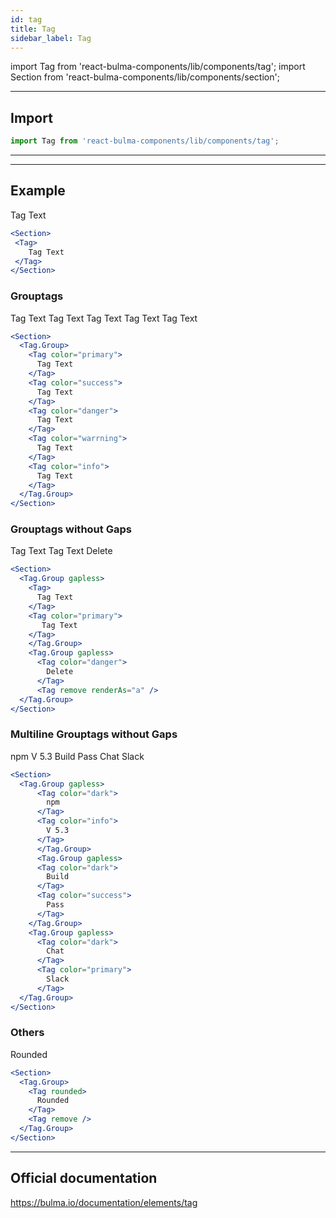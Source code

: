 ```yaml
---
id: tag
title: Tag
sidebar_label: Tag
---
```


import Tag from 'react-bulma-components/lib/components/tag';
import Section from 'react-bulma-components/lib/components/section';

---

## **Import**

```js
import Tag from 'react-bulma-components/lib/components/tag';
```

---

---

## **Example**

<Section>
 <Tag>
    Tag Text
 </Tag> 
</Section>

``` jsx
<Section>
 <Tag>
    Tag Text
 </Tag> 
</Section>
```

### **Grouptags**

<Section>
  <Tag.Group>
    <Tag color="primary">
      Tag Text
    </Tag>
    <Tag color="success">
      Tag Text
    </Tag>
    <Tag color="danger">
      Tag Text
    </Tag>
    <Tag color="warrning">
      Tag Text
    </Tag>
    <Tag color="info">
      Tag Text
    </Tag>
  </Tag.Group>
</Section>



```jsx
<Section>
  <Tag.Group>
    <Tag color="primary">
      Tag Text
    </Tag>
    <Tag color="success">
      Tag Text
    </Tag>
    <Tag color="danger">
      Tag Text
    </Tag>
    <Tag color="warrning">
      Tag Text
    </Tag>
    <Tag color="info">
      Tag Text
    </Tag>
  </Tag.Group>
</Section>
```

### **Grouptags without Gaps**

<Section>
  <Tag.Group gapless>
    <Tag>
      Tag Text
    </Tag>
    <Tag color="primary">
       Tag Text
    </Tag>
    </Tag.Group>
    <Tag.Group gapless>
      <Tag color="danger">
        Delete
      </Tag>
      <Tag remove renderAs="a" />
  </Tag.Group>
</Section>


```jsx
<Section>
  <Tag.Group gapless>
    <Tag>
      Tag Text
    </Tag>
    <Tag color="primary">
       Tag Text
    </Tag>
    </Tag.Group>
    <Tag.Group gapless>
      <Tag color="danger">
        Delete
      </Tag>
      <Tag remove renderAs="a" />
  </Tag.Group>
</Section>
```

  
### **Multiline Grouptags without Gaps**
  
<Section>
  <Tag.Group gapless>
      <Tag color="dark">
        npm
      </Tag>
      <Tag color="info">
        V 5.3
      </Tag>
      </Tag.Group>
      <Tag.Group gapless>
      <Tag color="dark">
        Build
      </Tag>
      <Tag color="success">
        Pass
      </Tag>
    </Tag.Group>
    <Tag.Group gapless>
      <Tag color="dark">
        Chat
      </Tag>
      <Tag color="primary">
        Slack
      </Tag>
  </Tag.Group>
</Section>


```jsx
<Section>
  <Tag.Group gapless>
      <Tag color="dark">
        npm
      </Tag>
      <Tag color="info">
        V 5.3
      </Tag>
      </Tag.Group>
      <Tag.Group gapless>
      <Tag color="dark">
        Build
      </Tag>
      <Tag color="success">
        Pass
      </Tag>
    </Tag.Group>
    <Tag.Group gapless>
      <Tag color="dark">
        Chat
      </Tag>
      <Tag color="primary">
        Slack
      </Tag>
  </Tag.Group>
</Section>
```



### **Others**
  
<Section>
  <Tag.Group>
    <Tag rounded>
      Rounded
    </Tag>
    <Tag remove />
  </Tag.Group> 
</Section>



```jsx
<Section>
  <Tag.Group>
    <Tag rounded>
      Rounded
    </Tag>
    <Tag remove />
  </Tag.Group> 
</Section>
```

---


## Official documentation

https://bulma.io/documentation/elements/tag
